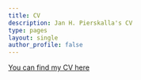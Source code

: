 ```yaml
---
title: CV
description: Jan H. Pierskalla's CV
type: pages
layout: single
author_profile: false
---
```


[You can find my CV here](../papers/JanCV2025.pdf)

